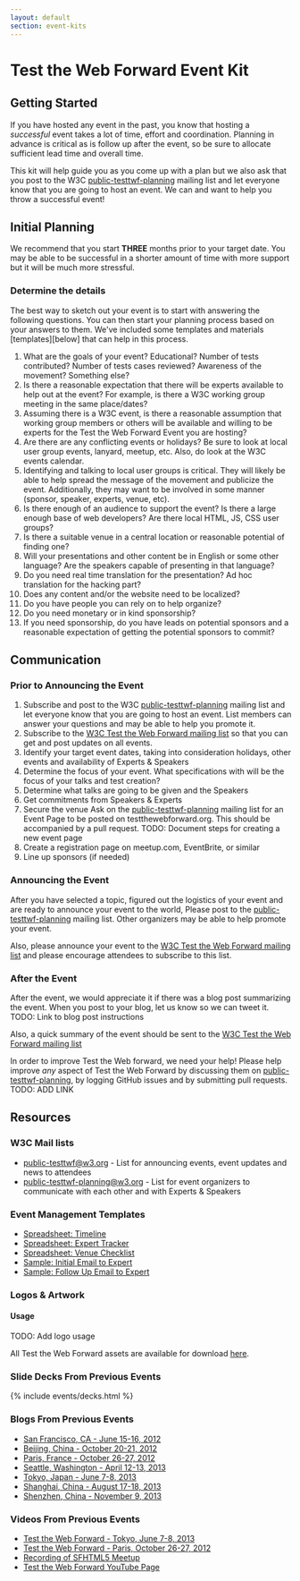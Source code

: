 ```yaml
---
layout: default
section: event-kits
---
```


# Test the Web Forward Event Kit


## Getting Started
If you have hosted any event in the past, you know that hosting a <em>successful</em>
event takes a lot of time, effort and coordination.  Planning in advance is critical as is follow up after the event, 
so be sure to allocate sufficient lead time and overall time.

This kit will help guide you as you come up with a plan but we also ask that you post to the W3C [public-testtwf-planning][planning] mailing list and let everyone know that you are going to host an event.  We can and want to help you throw a successful event!

## Initial Planning

We recommend that you start <strong>THREE</strong> months prior to your target date.  You may be able to be successful in a shorter amount of time with more support but it will be much more stressful. 

### Determine the details

The best way to sketch out your event is to start with answering the following questions. You can then start your planning process based on your answers to them. We've included some templates and materials [templates][below] that can help in this process.

1. What are the goals of your event?  Educational?  Number of tests contributed?  Number of tests cases reviewed? Awareness of the movement?  Something else?
2. Is there a reasonable expectation that there will be experts available to help out at the event? For example, is there a W3C working group meeting in the same place/dates?
3. Assuming there is a W3C event, is there a reasonable assumption that working group members or others will be available and willing to be experts for the Test the Web Forward Event you are hosting?
4. Are there are any conflicting events or holidays? Be sure to look at local user group events, lanyard, meetup, etc. Also, do look at the W3C events calendar.
5. Identifying and talking to local user groups is critical.  They will likely be able to help spread the message of the movement and publicize the event.  Additionally, they may want to be involved in some manner (sponsor, speaker, experts, venue, etc).
6. Is there enough of an audience to support the event? Is there a large enough base of web developers?  Are there local HTML, JS, CSS user groups?
7. Is there a suitable venue in a central location or reasonable potential of finding one?
8. Will your presentations and other content be in English or some other language?  Are the speakers capable of presenting in that language?
9. Do you need real time translation for the presentation? Ad hoc translation for the hacking part?
10. Does any content and/or the website need to be localized?
11. Do you have people you can rely on to help organize?
12. Do you need monetary or in kind sponsorship?
13. If you need sponsorship, do you have leads on potential sponsors and a reasonable expectation of getting the potential sponsors to commit?

## Communication

### Prior to Announcing the Event

1. Subscribe and post to the W3C [public-testtwf-planning][planning] mailing list and let everyone know that you are going to host an event. List members can answer your questions and may be able to help you promote it.
2. Subscribe to the [W3C Test the Web Forward mailing list][public-testtwf]</a> so that you can get and post updates on all events.
3. Identify your target event dates, taking into consideration holidays, other events and availability of Experts &amp; Speakers
4. Determine the focus of your event.  What specifications with will be the focus of your talks and test creation?
5. Determine what talks are going to be given and the Speakers
6. Get commitments from Speakers &amp; Experts
7. Secure the venue
Ask on the [public-testtwf-planning][planning] mailing list for an Event Page to be posted on testthewebforward.org.  This should be accompanied by a pull request. TODO:  Document steps for creating a new event page
8. Create a registration page on meetup.com, EventBrite, or similar
9. Line up sponsors (if needed)

### Announcing the Event

After you have selected a topic, figured out the logistics of your event and are ready to announce your event to the world, Please post to the [public-testtwf-planning][planning] mailing list. Other organizers may be able to help promote your event.

Also, please announce your event to the [W3C Test the Web Forward mailing list][public-testtwf] and please encourage attendees to subscribe to this list.

### After the Event

After the event, we would appreciate it if there was a blog post summarizing the event.  When you post to your blog, let us know so we can tweet it.
TODO: Link to blog post instructions

Also, a quick summary of the event should be sent to the [W3C Test the Web Forward mailing list][public-testtwf] 

In order to improve Test the Web forward, we need your help!  Please help improve <i>any</i> aspect of Test the Web Forward by discussing them on [public-testtwf-planning][planning], by logging GitHub issues and by submitting pull requests. TODO: ADD LINK

## Resources

### W3C Mail lists

* [public-testtwf@w3.org][public-testtwf] - List for announcing events, event updates and news to attendees
* [public-testtwf-planning@w3.org][planning] - List for event organizers to communicate with each other and with Experts &amp; Speakers 

### Event Management Templates
 
* [Spreadsheet: Timeline][timeline]
* [Spreadsheet: Expert Tracker][expert-tracker]
* [Spreadsheet: Venue Checklist][venue-checklist]
* [Sample: Initial Email to Expert][expert-initial]
* [Sample: Follow Up Email to Expert][expert-followup]

### Logos & Artwork

#### Usage
TODO: Add logo usage

All Test the Web Forward assets are available for download [here][logos].

### Slide Decks From Previous Events
{% include events/decks.html %}

### Blogs From Previous Events

* [San Francisco, CA - June 15-16, 2012][sf-recap]
* [Beijing, China - October 20-21, 2012][beijing-recap]
* [Paris, France - October 26-27, 2012][paris-recap]
* [Seattle, Washington - April 12-13, 2013][seattle-recap]
* [Tokyo, Japan - June 7-8, 2013][tokyo-recap]
* [Shanghai, China - August 17-18, 2013][shanghai-recap]
* [Shenzhen, China - November 9, 2013][shenzhen-recap]

### Videos From Previous Events
  
* [Test the Web Forward - Tokyo, June 7-8, 2013][tokyo-video]
* [Test the Web Forward - Paris, October 26-27, 2012][paris-video]
* [Recording of SFHTML5 Meetup][sfhtml5-video]
* [Test the Web Forward YouTube Page][ttwf-youtube]



[planning]:  http://lists.w3.org/Archives/Public/public-testtwf-planning/
[templates]: #event-management
[public-testtwf]: http://lists.w3.org/Archives/Public/public-testtwf/
[timeline]: ./resources/docs/TestTWFEventTimeline.xlsx
[expert-tracker]: ./resources/docs/expert_tracker.xlsx
[venue-checklist]: ./resources/docs/VenueChecklist.xlsx
[expert-initial]: ./resources/docs/initial_email.txt
[expert-followup]: ./resources/docs/followup_email.txt
[tokyo-video]: http://bit.ly/142VHcm
[paris-video]: http://bit.ly/142IcJA
[sfhtml5-video]: http://www.youtube.com/watch?feature=player_embedded&v=Z9oDBM8tFzc#!
[ttwf-youtube]: http://bit.ly/14bEN66
[logos]: /events/kits/logos.html
[sf-recap]: http://testthewebforward.org/blog/2012/06/20/sanfrancisco-event-recap.html
[beijing-recap]: /blog/2012/10/25/beijing-event-recap.html
[paris-recap]: /blog/2012/11/09/paris-event-recap.html
[seattle-recap]: /blog/2013/04/26/seattle-event-recap.html
[tokyo-recap]: /blog/2013/06/26/tokyo-event-recap.html
[shanghai-recap]: /blog/2013/08/26/shanghai-event-recap.html
[shenzhen-recap]: /blog/2013/11/20/shenzhen-event-recap.html
